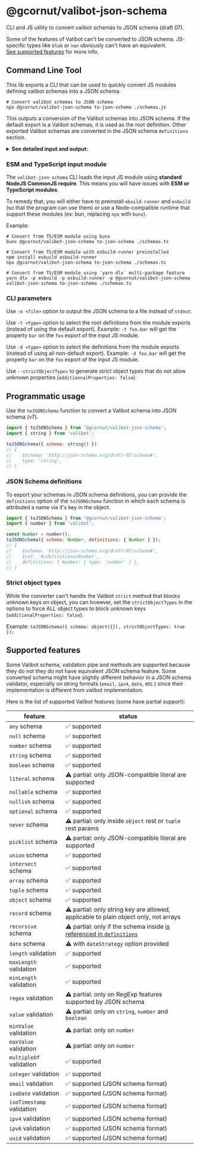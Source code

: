 # @gcornut/valibot-json-schema

CLI and JS utility to convert valibot schemas to JSON schema (draft 07).

Some of the features of Valibot can't be converted to JSON schema. JS-specific types like `blob` or `nan` obviously
can't have an equivalent.  
[See supported features](#supported-features) for more info.

## Command Line Tool

This lib exports a CLI that can be used to quickly convert JS modules defining valibot schemas into a JSON schema.

```shell
# Convert valibot schemas to JSON schema
npx @gcornut/valibot-json-schema to-json-schema ./schemas.js
```

This outputs a conversion of the Valibot schemas into JSON schema. If the default export is a Valibot schemas, it is
used as
the root definition. Other exported Valibot schemas are converted in the JSON schema <code>definitions</code> section.

<details><summary><b>See detailed input and output:</b></summary>

_Input file `./schemas.js`_:

```js
import * as v from 'valibot';

export const AString = v.string();
const AnObject = v.object({ aString: AString });
export default AnObject;
```

_Output conversion_:

```json
{
  "$schema": "http://json-schema.org/draft-07/schema#",
  "definitions": {
    "AString": {
      "type": "string"
    }
  },
  "properties": {
    "aString": {
      "$ref": "#/definitions/AString"
    }
  },
  "required": [
    "aString"
  ],
  "type": "object"
}
```

`AnObject` is the default export in the source module, so it is converted as the root definition. `AString` is exported
separately, so it is exported to the `definitions` section.

</details>

### ESM and TypeScript input module

The `valibot-json-schema` CLI loads the input JS module using **standard NodeJS CommonJS require**. This means you will
have issues with **ESM or TypeScript modules**.

To remedy that, you will either have to preinstall `ebuild-runner` and `esbuild` (so that the program can use them) or
use a Node-compatible runtime that support these modules (ex: bun, replacing `npx` with `bunx`).

Example:

```shell
# Convert from TS/ESM module using bunx
bunx @gcornut/valibot-json-schema to-json-schema ./schemas.ts

# Convert from TS/ESM module with esbuild-runner preinstalled
npm install esbuild esbuild-runner
npx @gcornut/valibot-json-schema to-json-schema ./schemas.ts

# Convert from TS/ESM module using `yarn dlx` multi-package feature 
yarn dlx -p esbuild -p esbuild-runner -p @gcornut/valibot-json-schema valibot-json-schema to-json-schema ./schemas.ts
```

### CLI parameters

Use `-o <file>` option to output the JSON schema to a file instead of `stdout`.

Use `-t <type>` option to select the root definitions from the module exports (instead of using the default export).
Example: `-t foo.bar` will get the property `bar` on the `foo` export of the input JS module.

Use `-d <type>` option to select the definitions from the module exports (instead of using all non-default export).
Example: `-d foo.bar` will get the property `bar` on the `foo` export of the input JS module.

Use `--strictObjectTypes` to generate strict object types that do not allow unknown
properties (`additionnalProperties: false`).

## Programmatic usage

Use the `toJSONSchema` function to convert a Valibot schema into JSON schema (v7).

```js
import { toJSONSchema } from '@gcornut/valibot-json-schema';
import { string } from 'valibot';

toJSONSchema({ schema: string() })
// {
//    $schema: 'http://json-schema.org/draft-07/schema#',
//    type: 'string',
// }
```

### JSON Schema definitions

To export your schemas in JSON schema definitions, you can provide the `definitions` option of the `toJSONSchema`
function in which each schema is attributed a name via it's key in the object.

```js
import { toJSONSchema } from '@gcornut/valibot-json-schema';
import { number } from 'valibot';

const Number = number();
toJSONSchema({ schema: Number, definitions: { Number } });
// {
//    $schema: 'http://json-schema.org/draft-07/schema#',
//    $ref: '#/definitions/Number',
//    definitions: { Number: { type: 'number' } },
// }
```

### Strict object types

While the converter can't handle the Valibot `strict` method that blocks unknown keys on object, you can however, set
the `strictObjectTypes` in the options to force ALL object types to block unknown keys (`additionalProperties: false`).

Example: `toJSONSchema({ schema: object({}), strictObjectTypes: true });`

## Supported features

Some Valibot schema, validation pipe and methods are supported because they do not they do not have equivalent JSON
schema feature.
Some converted schema might have slightly different behavior in a JSON schema validator, especially on string
formats (`email`, `ipv4`, `date`, etc.) since their implementation is different from valibot implementation.

Here is the list of supported Valibot features (some have partial support):

| feature                   | status                                                                                           |
|---------------------------|--------------------------------------------------------------------------------------------------|
| `any` schema              | ✅ supported                                                                                      |
| `null` schema             | ✅ supported                                                                                      |
| `number` schema           | ✅ supported                                                                                      |
| `string` schema           | ✅ supported                                                                                      |
| `boolean` schema          | ✅ supported                                                                                      |
| `literal` schema          | ⚠️ partial: only JSON-compatible literal are supported                                           |
| `nullable` schema         | ✅ supported                                                                                      |
| `nullish` schema          | ✅ supported                                                                                      |
| `optional` schema         | ✅ supported                                                                                      |
| `never` schema            | ⚠️ partial: only inside `object` rest or `tuple` rest params                                     |
| `picklist` schema         | ⚠️ partial: only JSON-compatible literal are supported                                           |
| `union` schema            | ✅ supported                                                                                      |
| `intersect` schema        | ✅ supported                                                                                      |
| `array` schema            | ✅ supported                                                                                      |
| `tuple` schema            | ✅ supported                                                                                      |
| `object` schema           | ✅ supported                                                                                      |
| `record` schema           | ⚠️ partial: only string key are allowed, applicable to plain object only, not arrays             |
| `recursive` schema        | ⚠️ partial: only if the schema inside [is referenced in `definitions`](#json-schema-definitions) |
| `date` schema             | ⚠️ with `dateStrategy` option provided                                                           |
| `length` validation       | ✅ supported                                                                                      |
| `maxLength` validation    | ✅ supported                                                                                      |
| `minLength` validation    | ✅ supported                                                                                      |
| `regex` validation        | ⚠️ partial: only on RegExp features supported by JSON schema                                     |
| `value` validation        | ⚠️ partial: only on `string`, `number` and `boolean`                                             |
| `minValue` validation     | ⚠️ partial: only on `number`                                                                     |
| `maxValue` validation     | ⚠️ partial: only on `number`                                                                     |
| `multipleOf` validation   | ✅ supported                                                                                      |
| `integer` validation      | ✅ supported                                                                                      |
| `email` validation        | ✅ supported (JSON schema format)                                                                 |
| `isoDate` validation      | ✅ supported (JSON schema format)                                                                 |
| `isoTimestamp` validation | ✅ supported (JSON schema format)                                                                 |
| `ipv4` validation         | ✅ supported (JSON schema format)                                                                 |
| `ipv6` validation         | ✅ supported (JSON schema format)                                                                 |
| `uuid` validation         | ✅ supported (JSON schema format)                                                                 |
